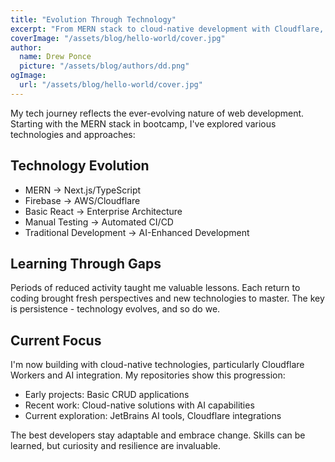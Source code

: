 ```yaml
---
title: "Evolution Through Technology"
excerpt: "From MERN stack to cloud-native development with Cloudflare, AWS, and AI - my journey of continuous learning and adaptation in tech"
coverImage: "/assets/blog/hello-world/cover.jpg"
author:
  name: Drew Ponce
  picture: "/assets/blog/authors/dd.png"
ogImage:
  url: "/assets/blog/hello-world/cover.jpg"
---
```


My tech journey reflects the ever-evolving nature of web development. Starting with the MERN stack in bootcamp, I've explored various technologies and approaches:

## Technology Evolution
- MERN → Next.js/TypeScript
- Firebase → AWS/Cloudflare
- Basic React → Enterprise Architecture
- Manual Testing → Automated CI/CD
- Traditional Development → AI-Enhanced Development

## Learning Through Gaps
Periods of reduced activity taught me valuable lessons. Each return to coding brought fresh perspectives and new technologies to master. The key is persistence - technology evolves, and so do we.

## Current Focus
I'm now building with cloud-native technologies, particularly Cloudflare Workers and AI integration. My repositories show this progression:
- Early projects: Basic CRUD applications
- Recent work: Cloud-native solutions with AI capabilities
- Current exploration: JetBrains AI tools, Cloudflare integrations

The best developers stay adaptable and embrace change. Skills can be learned, but curiosity and resilience are invaluable.